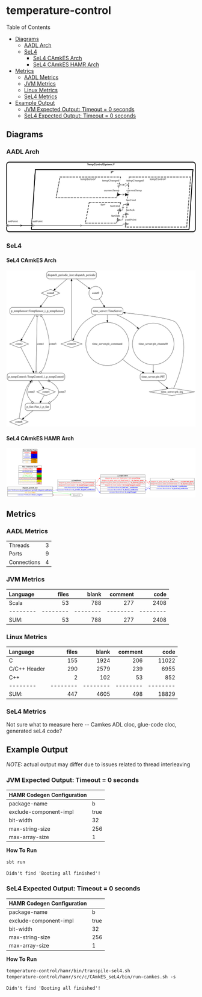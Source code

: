 # temperature-control

 Table of Contents
  * [Diagrams](#diagrams)
    * [AADL Arch](#aadl-arch)
    * [SeL4](#sel4)
      * [SeL4 CAmkES Arch](#sel4-camkes-arch)
      * [SeL4 CAmkES HAMR Arch](#sel4-camkes-hamr-arch)
  * [Metrics](#metrics)
    * [AADL Metrics](#aadl-metrics)
    * [JVM Metrics](#jvm-metrics)
    * [Linux Metrics](#linux-metrics)
    * [SeL4 Metrics](#sel4-metrics)
  * [Example Output](#example-output)
    * [JVM Expected Output: Timeout = 0 seconds](#jvm-expected-output-timeout--0-seconds)
    * [SeL4 Expected Output: Timeout = 0 seconds](#sel4-expected-output-timeout--0-seconds)

## Diagrams
### AADL Arch
![AADL Arch](aadl/diagrams/aadl-arch.png)

### SeL4
#### SeL4 CAmkES Arch
![SeL4 CAmkES Arch](aadl/diagrams/CAmkES-arch-SeL4.svg)

#### SeL4 CAmkES HAMR Arch
![SeL4 CAmkES HAMR Arch](aadl/diagrams/CAmkES-HAMR-arch-SeL4.svg)

## Metrics
### AADL Metrics
| | |
|--|--|
|Threads|3|
|Ports|9|
|Connections|4|

### JVM Metrics

Language|files|blank|comment|code
:-------|-------:|-------:|-------:|-------:
Scala|53|788|277|2408
--------|--------|--------|--------|--------
SUM:|53|788|277|2408

### Linux Metrics

Language|files|blank|comment|code
:-------|-------:|-------:|-------:|-------:
C|155|1924|206|11022
C/C++ Header|290|2579|239|6955
C++|2|102|53|852
--------|--------|--------|--------|--------
SUM:|447|4605|498|18829

### SeL4 Metrics
Not sure what to measure here -- Camkes ADL cloc, glue-code cloc, generated seL4 code?

## Example Output
*NOTE:* actual output may differ due to issues related to thread interleaving
### JVM Expected Output: Timeout = 0 seconds

  |HAMR Codegen Configuration| |
  |--|--|
  | package-name | b |
  | exclude-component-impl | true |
  | bit-width | 32 |
  | max-string-size | 256 |
  | max-array-size | 1 |


  **How To Run**
  ```
  sbt run
  ```

  ```
  Didn't find 'Booting all finished'!
  ```

### SeL4 Expected Output: Timeout = 0 seconds

  |HAMR Codegen Configuration| |
  |--|--|
  | package-name | b |
  | exclude-component-impl | true |
  | bit-width | 32 |
  | max-string-size | 256 |
  | max-array-size | 1 |


  **How To Run**
  ```
  temperature-control/hamr/bin/transpile-sel4.sh
  temperature-control/hamr/src/c/CAmkES_seL4/bin/run-camkes.sh -s
  ```

  ```
  Didn't find 'Booting all finished'!
  ```